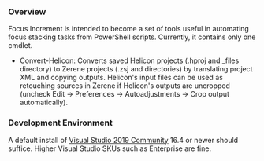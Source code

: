 ﻿### Overview
Focus Increment is intended to become a set of tools useful in automating focus stacking tasks from PowerShell scripts. Currently, it
contains only one cmdlet.

* Convert-Helicon: Converts saved Helicon projects (.hproj and _files directory) to Zerene projects (.zsj and directories) 
by translating project XML and copying outputs. Helicon's input files can be used as retouching sources in Zerene if Helicon's outputs
are uncropped (uncheck Edit → Preferences → Autoadjustments → Crop output automatically).

### Development Environment
A default install of [Visual Studio 2019 Community](https://www.visualstudio.com/en-us/products/visual-studio-community-vs.aspx) 16.4 
or newer should suffice. Higher Visual Studio SKUs such as Enterprise are fine.
